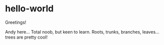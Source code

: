 # hello-world
Greetings!

Andy here... Total noob, but keen to learn.
Roots, trunks, branches, leaves... trees are pretty cool!
